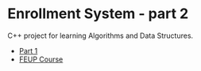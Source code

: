 # Enrollment System - part 2

C++ project for learning Algorithms and Data Structures.


* [Part 1](https://github.com/j-seixas/feup-aeda)
* [FEUP Course](https://sigarra.up.pt/feup/en/UCURR_GERAL.FICHA_UC_VIEW?pv_ocorrencia_id=384931)
